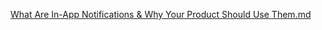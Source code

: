 [What Are In-App Notifications & Why Your Product Should Use Them.md](https://github.com/Khushalsarode/novu/files/9910121/What.Are.In-App.Notifications.Why.Your.Product.Should.Use.Them.md)
